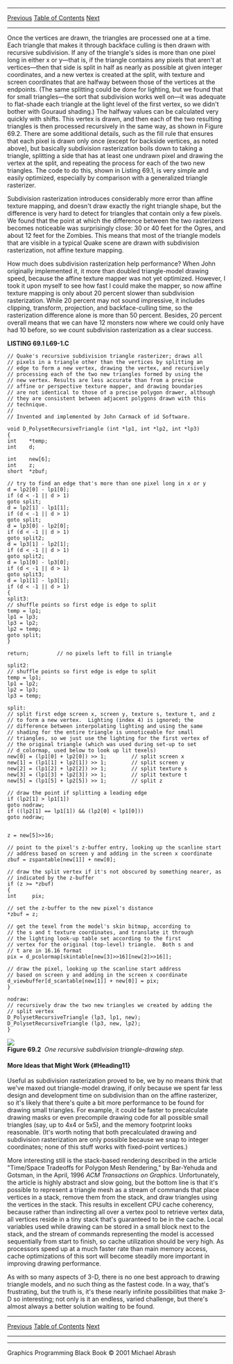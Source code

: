   ------------------------ --------------------------------- --------------------
  [Previous](69-03.html)   [Table of Contents](index.html)   [Next](70-01.html)
  ------------------------ --------------------------------- --------------------

Once the vertices are drawn, the triangles are processed one at a time.
Each triangle that makes it through backface culling is then drawn with
recursive subdivision. If any of the triangle's sides is more than one
pixel long in either x or y—that is, if the triangle contains any pixels
that aren't at vertices—then that side is split in half as nearly as
possible at given integer coordinates, and a new vertex is created at
the split, with texture and screen coordinates that are halfway between
those of the vertices at the endpoints. (The same splitting could be
done for lighting, but we found that for small triangles—the sort that
subdivision works well on—it was adequate to flat-shade each triangle at
the light level of the first vertex, so we didn't bother with Gouraud
shading.) The halfway values can be calculated very quickly with shifts.
This vertex is drawn, and then each of the two resulting triangles is
then processed recursively in the same way, as shown in Figure 69.2.
There are some additional details, such as the fill rule that ensures
that each pixel is drawn only once (except for backside vertices, as
noted above), but basically subdivision rasterization boils down to
taking a triangle, splitting a side that has at least one undrawn pixel
and drawing the vertex at the split, and repeating the process for each
of the two new triangles. The code to do this, shown in Listing 69.1, is
very simple and easily optimized, especially by comparison with a
generalized triangle rasterizer.

Subdivision rasterization introduces considerably more error than affine
texture mapping, and doesn't draw exactly the right triangle shape, but
the difference is very hard to detect for triangles that contain only a
few pixels. We found that the point at which the difference between the
two rasterizers becomes noticeable was surprisingly close: 30 or 40 feet
for the Ogres, and about 12 feet for the Zombies. This means that most
of the triangle models that are visible in a typical Quake scene are
drawn with subdivision rasterization, not affine texture mapping.

How much does subdivision rasterization help performance? When John
originally implemented it, it more than doubled triangle-model drawing
speed, because the affine texture mapper was not yet optimized. However,
I took it upon myself to see how fast I could make the mapper, so now
affine texture mapping is only about 20 percent slower than subdivision
rasterization. While 20 percent may not sound impressive, it includes
clipping, transform, projection, and backface-culling time, so the
rasterization difference alone is more than 50 percent. Besides, 20
percent overall means that we can have 12 monsters now where we could
only have had 10 before, so we count subdivision rasterization as a
clear success.

**LISTING 69.1 L69-1.C**

    // Quake's recursive subdivision triangle rasterizer; draws all
    // pixels in a triangle other than the vertices by splitting an
    // edge to form a new vertex, drawing the vertex, and recursively
    // processing each of the two new triangles formed by using the
    // new vertex. Results are less accurate than from a precise
    // affine or perspective texture mapper, and drawing boundaries
    // are not identical to those of a precise polygon drawer, although
    // they are consistent between adjacent polygons drawn with this
    // technique.
    //
    // Invented and implemented by John Carmack of id Software.

    void D_PolysetRecursiveTriangle (int *lp1, int *lp2, int *lp3)
    {
    int    *temp;
    int    d;

    int    new[6];
    int    z;
    short  *zbuf;

    // try to find an edge that's more than one pixel long in x or y
    d = lp2[0] - lp1[0];
    if (d < -1 || d > 1)
    goto split;
    d = lp2[1] - lp1[1];
    if (d < -1 || d > 1)
    goto split;
    d = lp3[0] - lp2[0];
    if (d < -1 || d > 1)
    goto split2;
    d = lp3[1] - lp2[1];
    if (d < -1 || d > 1)
    goto split2;
    d = lp1[0] - lp3[0];
    if (d < -1 || d > 1)
    goto split3;
    d = lp1[1] - lp3[1];
    if (d < -1 || d > 1)
    {
    split3:
    // shuffle points so first edge is edge to split
    temp = lp1;
    lp1 = lp3;
    lp3 = lp2;
    lp2 = temp;
    goto split;
    }

    return;         // no pixels left to fill in triangle

    split2:
    // shuffle points so first edge is edge to split
    temp = lp1;
    lp1 = lp2;
    lp2 = lp3;
    lp3 = temp;

    split:
    // split first edge screen x, screen y, texture s, texture t, and z
    // to form a new vertex.  Lighting (index 4) is ignored; the
    // difference between interpolating lighting and using the same
    // shading for the entire triangle is unnoticeable for small
    // triangles, so we just use the lighting for the first vertex of
    // the original triangle (which was used during set-up to set
    // d_colormap, used below to look up lit texels)
    new[0] = (lp1[0] + lp2[0]) >> 1;        // split screen x
    new[1] = (lp1[1] + lp2[1]) >> 1;        // split screen y
    new[2] = (lp1[2] + lp2[2]) >> 1;        // split texture s
    new[3] = (lp1[3] + lp2[3]) >> 1;        // split texture t
    new[5] = (lp1[5] + lp2[5]) >> 1;        // split z

    // draw the point if splitting a leading edge
    if (lp2[1] > lp1[1])
    goto nodraw;
    if ((lp2[1] == lp1[1]) && (lp2[0] < lp1[0]))
    goto nodraw;


    z = new[5]>>16;

    // point to the pixel's z-buffer entry, looking up the scanline start
    // address based on screen y and adding in the screen x coordinate
    zbuf = zspantable[new[1]] + new[0];

    // draw the split vertex if it's not obscured by something nearer, as
    // indicated by the z-buffer
    if (z >= *zbuf)
    {
    int     pix;

    // set the z-buffer to the new pixel's distance
    *zbuf = z;

    // get the texel from the model's skin bitmap, according to
    // the s and t texture coordinates, and translate it through
    // the lighting look-up table set according to the first
    // vertex for the original (top-level) triangle.  Both s and
    // t are in 16.16 format
    pix = d_pcolormap[skintable[new[3]>>16][new[2]>>16]];

    // draw the pixel, looking up the scanline start address
    // based on screen y and adding in the screen x coordinate
    d_viewbuffer[d_scantable[new[1]] + new[0]] = pix;
    }

    nodraw:
    // recursively draw the two new triangles we created by adding the
    // split vertex
    D_PolysetRecursiveTriangle (lp3, lp1, new);
    D_PolysetRecursiveTriangle (lp3, new, lp2);
    }

![](images/69-02.jpg)\
 **Figure 69.2**  *One recursive subdivision triangle-drawing step.*

#### More Ideas that Might Work {#Heading11}

Useful as subdivision rasterization proved to be, we by no means think
that we've maxed out triangle-model drawing, if only because we spent
far less design and development time on subdivision than on the affine
rasterizer, so it's likely that there's quite a bit more performance to
be found for drawing small triangles. For example, it could be faster to
precalculate drawing masks or even precompile drawing code for all
possible small triangles (say, up to 4x4 or 5x5), and the memory
footprint looks reasonable. (It's worth noting that both precalculated
drawing and subdivision rasterization are only possible because we snap
to integer coordinates; none of this stuff works with fixed-point
vertices.)

More interesting still is the stack-based rendering described in the
article "Time/Space Tradeoffs for Polygon Mesh Rendering," by Bar-Yehuda
and Gotsman, in the April, 1996 *ACM Transactions on Graphics*.
Unfortunately, the article is highly abstract and slow going, but the
bottom line is that it's possible to represent a triangle mesh as a
stream of commands that place vertices in a stack, remove them from the
stack, and draw triangles using the vertices in the stack. This results
in excellent CPU cache coherency, because rather than indirecting all
over a vertex pool to retrieve vertex data, all vertices reside in a
tiny stack that's guaranteed to be in the cache. Local variables used
while drawing can be stored in a small block next to the stack, and the
stream of commands representing the model is accessed sequentially from
start to finish, so cache utilization should be very high. As processors
speed up at a much faster rate than main memory access, cache
optimizations of this sort will become steadily more important in
improving drawing performance.

As with so many aspects of 3-D, there is no one best approach to drawing
triangle models, and no such thing as the fastest code. In a way, that's
frustrating, but the truth is, it's these nearly infinite possibilities
that make 3-D so interesting; not only is it an endless, varied
challenge, but there's almost always a better solution waiting to be
found.

  ------------------------ --------------------------------- --------------------
  [Previous](69-03.html)   [Table of Contents](index.html)   [Next](70-01.html)
  ------------------------ --------------------------------- --------------------

* * * * *

Graphics Programming Black Book © 2001 Michael Abrash
